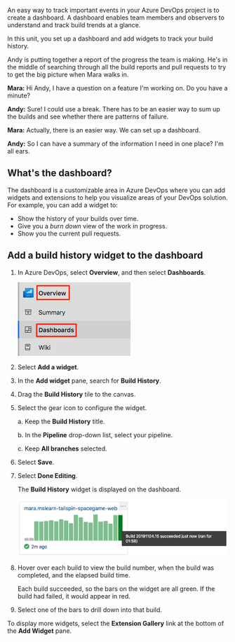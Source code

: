 An easy way to track important events in your Azure DevOps project is to create a dashboard. A dashboard enables team members and observers to understand and track build trends at a glance.

In this unit, you set up a dashboard and add widgets to track your build history.

Andy is putting together a report of the progress the team is making. He's in the middle of searching through all the build reports and pull requests to try to get the big picture when Mara walks in.

**Mara:** Hi Andy, I have a question on a feature I'm working on. Do you have a minute?

**Andy:** Sure! I could use a break. There has to be an easier way to sum up the builds and see whether there are patterns of failure.

**Mara:** Actually, there is an easier way. We can set up a dashboard.

**Andy:** So I can have a summary of the information I need in one place? I'm all ears.

## What's the dashboard?

The dashboard is a customizable area in Azure DevOps where you can add widgets and extensions to help you visualize areas of your DevOps solution. For example, you can add a widget to:
* Show the history of your builds over time.
* Give you a *burn down* view of the work in progress.
* Show you the current pull requests.

## Add a build history widget to the dashboard

1. In Azure DevOps, select **Overview**, and then select **Dashboards**.

    ![Azure Pipelines showing the Dashboards menu item](../media/7-menu-dashboards.png)
1. Select **Add a widget**.
1. In the **Add widget** pane, search for **Build History**.
1. Drag the **Build History** tile to the canvas.
1. Select the gear icon to configure the widget.

      a. Keep the **Build History** title.
      
      b. In the **Pipeline** drop-down list, select your pipeline.

      c. Keep **All branches** selected.
1. Select **Save**.
1. Select **Done Editing**.

   The **Build History** widget is displayed on the dashboard.

    ![Azure Pipelines showing the Build History widget](../media/7-build-history-widget.png)
1. Hover over each build to view the build number, when the build was completed, and the elapsed build time. 

   Each build succeeded, so the bars on the widget are all green. If the build had failed, it would appear in red.
1. Select one of the bars to drill down into that build.

To display more widgets, select the **Extension Gallery** link at the bottom of the **Add Widget** pane.
